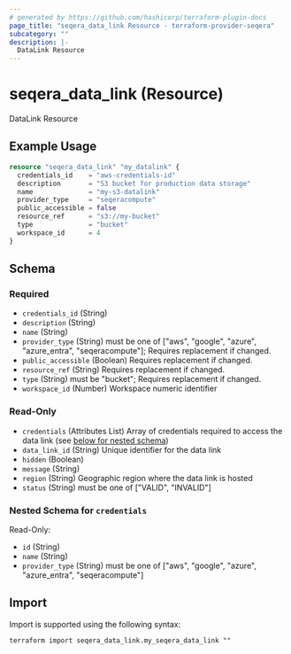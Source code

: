 ```yaml
---
# generated by https://github.com/hashicorp/terraform-plugin-docs
page_title: "seqera_data_link Resource - terraform-provider-seqera"
subcategory: ""
description: |-
  DataLink Resource
---
```


# seqera_data_link (Resource)

DataLink Resource

## Example Usage

```terraform
resource "seqera_data_link" "my_datalink" {
  credentials_id    = "aws-credentials-id"
  description       = "S3 bucket for production data storage"
  name              = "my-s3-datalink"
  provider_type     = "seqeracompute"
  public_accessible = false
  resource_ref      = "s3://my-bucket"
  type              = "bucket"
  workspace_id      = 4
}
```

<!-- schema generated by tfplugindocs -->
## Schema

### Required

- `credentials_id` (String)
- `description` (String)
- `name` (String)
- `provider_type` (String) must be one of ["aws", "google", "azure", "azure_entra", "seqeracompute"]; Requires replacement if changed.
- `public_accessible` (Boolean) Requires replacement if changed.
- `resource_ref` (String) Requires replacement if changed.
- `type` (String) must be "bucket"; Requires replacement if changed.
- `workspace_id` (Number) Workspace numeric identifier

### Read-Only

- `credentials` (Attributes List) Array of credentials required to access the data link (see [below for nested schema](#nestedatt--credentials))
- `data_link_id` (String) Unique identifier for the data link
- `hidden` (Boolean)
- `message` (String)
- `region` (String) Geographic region where the data link is hosted
- `status` (String) must be one of ["VALID", "INVALID"]

<a id="nestedatt--credentials"></a>
### Nested Schema for `credentials`

Read-Only:

- `id` (String)
- `name` (String)
- `provider_type` (String) must be one of ["aws", "google", "azure", "azure_entra", "seqeracompute"]

## Import

Import is supported using the following syntax:

```shell
terraform import seqera_data_link.my_seqera_data_link ""
```
